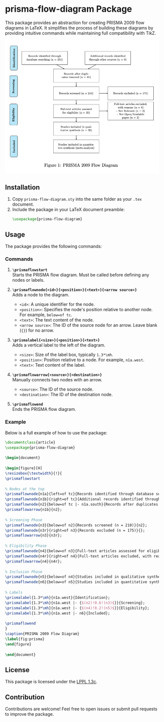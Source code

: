 
# prisma-flow-diagram Package

This package provides an abstraction for creating PRISMA 2009 flow diagrams in LaTeX. It simplifies the process of building these diagrams by providing intuitive commands while maintaining full compatibility with TikZ.

![Example](/example.png)

## Installation
1. Copy `prisma-flow-diagram.sty` into the same folder as your `.tex` document.
2. Include the package in your LaTeX document preamble:
   ```latex
   \usepackage{prisma-flow-diagram}
   ```

## Usage
The package provides the following commands:

### Commands
1. **`\prismaflowstart`**  
   Starts the PRISMA flow diagram. Must be called before defining any nodes or labels.

2. **`\prismaflownode{<id>}{<position>}{<text>}{<arrow source>}`**  
   Adds a node to the diagram.  
   - `<id>`: A unique identifier for the node.  
   - `<position>`: Specifies the node's position relative to another node. For example, `below=of tc`.  
   - `<text>`: The text content of the node.  
   - `<arrow source>`: The ID of the source node for an arrow. Leave blank (`{}`) for no arrow.

3. **`\prismalabel{<size>}{<position>}{<text>}`**  
   Adds a vertical label to the left of the diagram.  
   - `<size>`: Size of the label box, typically `1.3*\mh`.  
   - `<position>`: Position relative to a node. For example, `n1a.west`.  
   - `<text>`: Text content of the label.

4. **`\prismaflowarrow{<source>}{<destination>}`**  
   Manually connects two nodes with an arrow.  
   - `<source>`: The ID of the source node.  
   - `<destination>`: The ID of the destination node.

5. **`\prismaflowend`**  
   Ends the PRISMA flow diagram.

### Example
Below is a full example of how to use the package:

```latex
\documentclass{article}
\usepackage{prisma-flow-diagram}

\begin{document}

\begin{figure}[H]
\resizebox{\textwidth}{!}{
\prismaflowstart

% Nodes at the top
\prismaflownode{n1a}{left=of tc}{Records identified through database searching (n = 251)}{};
\prismaflownode{n1b}{right=of tc}{Additional records identified through other sources (n = 0)}{};
\prismaflownode{n2}{below=of tc |- n1a.south}{Records after duplicates removed (n = 41)}{n1a};
\prismaflowarrow{n1b}{n2};

% Screening Phase
\prismaflownode{n3}{below=of n2}{Records screened (n = 210)}{n2};
\prismaflownode{n3r}{right=of n3}{Records excluded (n = 175)}{};
\prismaflowarrow{n3}{n3r};

% Eligibility Phase
\prismaflownode{n4}{below=of n3}{Full-text articles assessed for eligibility (n = 35)}{n3};
\prismaflownode{n4r}{right=of n4}{Full-text articles excluded, with reasons (n = 4) \\ - Not Relevant (n = 3) \\ - Not Open/Available paper (n = 2)}{};
\prismaflowarrow{n4}{n4r};

% Inclusion Phase
\prismaflownode{n5}{below=of n4}{Studies included in qualitative synthesis (n = 30)}{n4};
\prismaflownode{n6}{below=of n5}{Studies included in quantitative synthesis (meta-analysis)}{n5};

% Labels
\prismalabel{1.3*\mh}{n1a.west}{Identification};
\prismalabel{1.3*\mh}{n1a.west |- {$(n2)!0.6!(n3)$}}{Screening};
\prismalabel{1.3*\mh}{n1a.west |- {$(n4)!0.2!(n5)$}}{Eligibility};
\prismalabel{1.3*\mh}{n1a.west |- n6}{Included};

\prismaflowend
}
\caption{PRISMA 2009 Flow Diagram}
\label{fig:prisma}
\end{figure}

\end{document}
```

## License
This package is licensed under the [LPPL 1.3c](https://www.latex-project.org/lppl/).

## Contribution
Contributions are welcome! Feel free to open issues or submit pull requests to improve the package.
